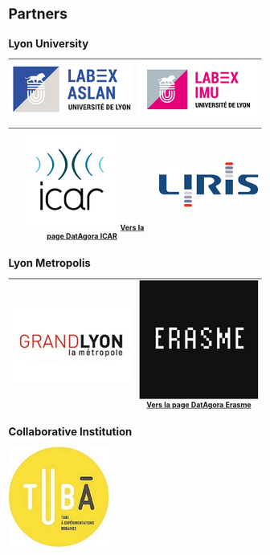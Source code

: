 # Partners

## Lyon University

|[![logo ASLAN](partners/Aslan350.png)](https://aslan.universite-lyon.fr/) |[![logo IMU](partners/LabexIMU_350.png)](https://imu.universite-lyon.fr/)|
|:-:|:-:|

|[![logo ICAR](partners/ICAR_350.png)](http://icar.cnrs.fr/)[Vers la page DatAgora ICAR](http://icar.cnrs.fr/datagora/)|[![logo LIRIS](partners/logo_liris_350.png)](https://liris.cnrs.fr/)|
|:-:|:-:|


## Lyon Metropolis

|[![logo GrandLyon](partners/DINSI.jpeg)](https://met.grandlyon.com/data-grandlyon/)|[![logo Erasme](partners/Erasme_350.jpg)](https://www.erasme.org/-UrbanLab) <br>[Vers la page DatAgora Erasme](https://www.erasme.org/DatAgora)|
|:-:|:-:|


## Collaborative Institution 
[![logo Tuba](partners/Tuba_350.jpg)](http://www.tuba-lyon.com/)




